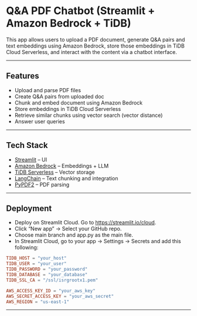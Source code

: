 # Q&A PDF Chatbot (Streamlit + Amazon Bedrock + TiDB)

This app allows users to upload a PDF document, generate Q&A pairs and text embeddings using Amazon Bedrock, store those embeddings in TiDB Cloud Serverless, and interact with the content via a chatbot interface.

---

## Features

- Upload and parse PDF files
- Create Q&A pairs from uploaded doc
- Chunk and embed document using Amazon Bedrock
- Store embeddings in TiDB Cloud Serverless
- Retrieve similar chunks using vector search (vector distance)
- Answer user queries 

---

## Tech Stack

- [Streamlit](https://streamlit.io/) – UI
- [Amazon Bedrock](https://aws.amazon.com/bedrock/) – Embeddings + LLM
- [TiDB Serverless](https://tidb.cloud/) – Vector storage
- [LangChain](https://www.langchain.com/) – Text chunking and integration
- [PyPDF2](https://pypi.org/project/PyPDF2/) – PDF parsing

---

## Deployment

- Deploy on Streamlit Cloud. Go to https://streamlit.io/cloud.
- Click “New app” → Select your GitHub repo.
- Choose main branch and app.py as the main file.
- In Streamlit Cloud, go to your app → Settings → Secrets and add this following:

```toml
TIDB_HOST = "your_host"
TIDB_USER = "your_user"
TIDB_PASSWORD = "your_password"
TIDB_DATABASE = "your_database"
TIDB_SSL_CA = "/ssl/isrgrootx1.pem"

AWS_ACCESS_KEY_ID = "your_aws_key"
AWS_SECRET_ACCESS_KEY = "your_aws_secret"
AWS_REGION = "us-east-1"
```
---
